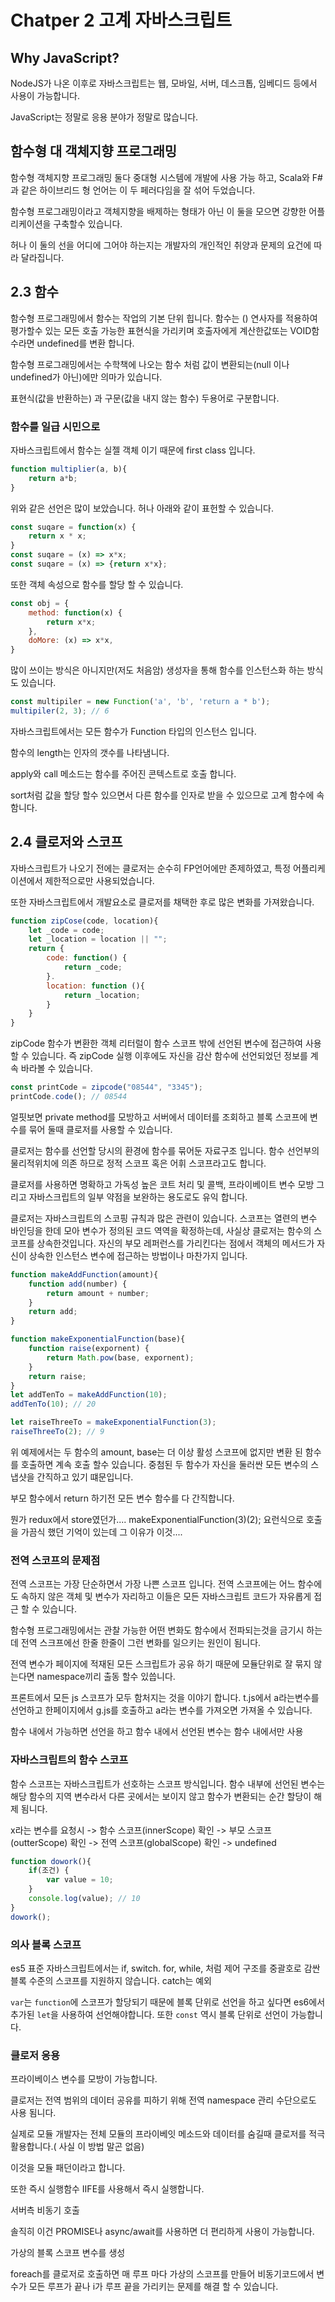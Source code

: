 # Chatper 2 고계 자바스크립트

## Why JavaScript?
NodeJS가 나온 이후로 자바스크립트는 웹, 모바일, 서버, 데스크톱, 임베디드 등에서 사용이 가능합니다.

JavaScript는 정말로 응용 분야가 정말로 많습니다.

## 함수형 대 객체지향 프로그래밍 
함수형 객체지향 프로그래밍 둘다 중대형 시스템에 개발에 사용 가능 하고, Scala와 F#과 같은 하이브리드 형 언어는 이 두 페러다임을 잘 섞어 두었습니다. 

함수형 프로그래밍이라고 객체지향을 배제하는 형태가 아닌 이 둘을 모으면 강향한 어플리케이션을 구축할수 있습니다.

허나 이 둘의 선을 어디에 그어야 하는지는 개발자의 개인적인 취양과 문제의 요건에 따라 달라집니다. 


## 2.3 함수

함수형 프로그래밍에서 함수는 작업의 기본 단위 힙니다. 함수는 () 연사자를 적용하여 평가할수 있는 모든 호출 가능한 표현식을 가리키며 호출자에게 계산한값또는 VOID함수라면 undefined를 변환 합니다.

함수형 프로그래밍에서는 수학책에 나오는 함수 처럼 값이 변환되는(null 이나 undefined가 아닌)에만 의마가 있습니다. 

표현식(값을 반환하는) 과 구문(값을 내지 않는 함수) 두용어로 구분합니다.

### 함수를 일급 시민으로 

자바스크립트에서 함수는 실젤 객체 이기 때문에 first class 입니다.

```js
function multiplier(a, b){
    return a*b;
}

```
위와 같은 선언은 많이 보았습니다. 허나 아래와 같이 표헌할 수 있습니다.

```js
const suqare = function(x) {
    return x * x;
}
const suqare = (x) => x*x;
const suqare = (x) => {return x*x};

```
또한 객체 속성으로 함수를 할당 할 수 있습니다.

```js
const obj = {
    method: function(x) {
        return x*x;
    },
    doMore: (x) => x*x,
}
```
많이 쓰이는 방식은 아니지만(저도 처음암) 생성자을 통해 함수를 인스턴스화 하는 방식도 있습니다.

```js
const multipiler = new Function('a', 'b', 'return a * b');
multipiler(2, 3); // 6
```
자바스크립트에서는 모든 함수가 Function 타입의 인스턴스 입니다. 

함수의 length는 인자의 갯수를 나타냄니다. 

apply와 call 메소드는 함수를 주어진 콘텍스트로 호출 합니다.

sort처럼 값을 할당 할수 있으면서 다른 함수를 인자로 받을 수 있으므로 고계 함수에 속함니다.



## 2.4 클로저와 스코프
자바스크립트가 나오기 전에는 클로저는 순수히 FP언어에만 존제하였고, 특정 어플리케이션에서 제한적으로만 사용되었습니다.

또한 자바스크립트에서 개발요소로 클로저를 채택한 후로 많은 변화를 가져왔습니다.

``` js
function zipCose(code, location){
    let _code = code;
    let _location = location || "";
    return {
        code: function() {
            return _code;
        }.
        location: function (){
            return _location;
        }
    }
}
```
zipCode 함수가 변환한 객체 리터럴이 함수 스코프 밖에 선언된 변수에 접근하여 사용할 수 있습니다. 즉 zipCode 실행 이후에도 자신을 감산 함수에 선언되었던 정보를 계속 바라볼 수 있습니다.

```js
const printCode = zipcode("08544", "3345");
printCode.code(); // 08544
```
얼핏보면 private method를 모방하고 서버에서 데이터를 조회하고 블록 스코프에 변수를 묶어 둘때 클로저를 사용할 수 있습니다.

클로저는 함수를 선언할 당시의 환경에 함수를 묶어둔 자료구조 입니다. 함수 선언부의 물리적위치에 의존 하므로 정적 스코프 혹은 어휘 스코프라고도 합니다.

클로저를 사용하면 명확하고 가독성 높은 코트 처리 및 콜백, 프라이베이트 변수 모방 그리고 자바스크립트의 일부 약점을 보완하는 용도로도 유익 합니다.

클로저는 자바스크립트의 스코핑 규칙과 많은 관련이 있습니다. 스코프는 열련의 변수 바인딩을 한데 모아 변수가 정의된 코드 역역을 확정하는데, 사실상 클로저는 함수의 스코프를 상속한것입니다. 자신의 부모 레퍼런스를 가리킨다는 점에서 객체의 메서드가 자신이 상속한 인스턴스 변수에 접근하는 방법이나 마찬가지 입니다.

```js
function makeAddFunction(amount){
    function add(number) {
        return amount + number;
    }
    return add;
}

function makeExponentialFunction(base){
    function raise(expornent) {
        return Math.pow(base, expornent);
    }
    return raise;
}
let addTenTo = makeAddFunction(10);
addTenTo(10); // 20

let raiseThreeTo = makeExponentialFunction(3);
raiseThreeTo(2); // 9
```
위 예제에서는 두 함수의 amount, base는 더 이상 활성 스코프에 없지만 변환 된 함수를 호출하면 계속 호출 할수 있습니다. 중첨된 두 함수가 자신을 둘러싼 모든 변수의 스냅샷을 간직하고 있기 떄문입니다.

부모 함수에서 return 하기전 모든 변수 함수를 다 간직합니다.

뭔가 redux에서 store였던가.... makeExponentialFunction(3)(2); 요런식으로 호출을 가끔식 했던 기억이 있는데 그 이유가 이것....

### 전역 스코프의 문제점
전역 스코프는 가장 단순하면서 가장 나쁜 스코프 입니다. 전역 스코프에는 어느 함수에도 속하지 않은 객체 및 변수가 자리하고 이들은 모든 자바스크립트 코드가 자유롭게 접근 할 수 있습니다. 

함수형 프로그래밍에서는 관찰 가능한 어떤 변화도 함수에서 전파되는것을 금기시 하는데 전역 스크프에선 한줄 한줄이 그런 변화를 일으키는 원인이 됨니다. 

전역 변수가 페이지에 적재된 모든 스크립트가 공유 하기 때문에 모듈단위로 잘 묶지 않는다면 namespace끼리 출동 할수 있씁니다.

프론트에서 모든 js 스코프가 모두 함처지는 것을 이야기 합니다. t.js에서 a라는변수를 선언하고 한페이지에서 g.js를 호출하고 a라는 변수를 가져오면 가져올 수 있습니다.

함수 내에서 가능하면 선언을 하고 함수 내에서 선언된 변수는 함수 내에서만 사용

### 자바스크립트의 함수 스코프 
함수 스코프는 자바스크립트가 선호하는 스코프 방식입니다. 함수 내부에 선언된 변수는 해당 함수의 지역 변수라서 다른 곳에서는 보이지 않고 함수가 변환되는 순간 할당이 해제 됨니다.

x라는 변수를 요청시 -> 함수 스코프(innerScope) 확인 -> 부모 스코프(outterScope) 확인 -> 전역 스코프(globalScope) 확인 -> undefined

```js
function dowork(){
    if(조건) {
        var value = 10;
    }
    console.log(value); // 10
}
dowork();
```

### 의사 블록 스코프
es5 표준 자바스크립트에서는 if, switch. for, while, 처럼 제어 구조를 중괄호로 감싼 블록 수준의 스코프를 지원하지 않습니다. catch는 예외

`var`는 `function`에 스코프가 할당되기 때문에 블록 단위로 선언을 하고 싶다면 es6에서 추가된 `let`을 사용하여 선언해야합니다. 또한 `const` 역시 블록 단위로 선언이 가능합니다.


### 클로저 응용 

프라이베이스 변수를 모방이 가능합니다.

클로저는 전역 범위의 데이터 공유를 피하기 위해 전역 namespace 관리 수단으로도 사용 됨니다.

실제로 모듈 개발자는 전체 모듈의 프라이베잇 메소드와 데이터를 숨길때 클로저를 적극 활용합니다.( 사실 이 방법 말곤 없음)

이것을 모듈 패던이라고 합니다.

또한 즉시 실행함수 IIFE를 사용해서 즉시 실행합니다.


서버측 비동기 호출

솔직히 이건 PROMISE나 async/await를 사용하면 더 편리하게 사용이 가능합니다.


가상의 블록 스코프 변수를 생성

foreach를 클로저로 호출하면 매 루프 마다 가상의 스코프를 만들어 비동기코드에서 변수가 모든 루프가 끝나 i가 루프 끝을 가리키는 문제를 해결 할 수 있습니다.
